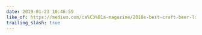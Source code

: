 ```yaml
---
date: 2019-01-23 10:46:59
like_of: https://medium.com/ca%C3%B1a-magazine/2018s-best-craft-beer-label-designs-2ea7c1df254f
trailing_slash: true
---
```

